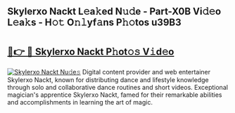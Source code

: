 ## Skylerxo Nackt L𝚎a𝚔ed N𝚞𝚍e - Part-X0B Vi𝚍𝚎o L𝚎a𝚔s - H𝚘𝚝 O𝚗𝚕yf𝚊ns P𝚑𝚘tos u39B3

# <h2><a href="http://kfc4zh.oniu.top/?m=Skylerxo+Nackt">🔗👉 🔴 Skylerxo Nackt P𝚑ot𝚘𝚜 V𝚒d𝚎o</a></h2>

[![Skylerxo Nackt Nu𝚍e𝚜](https://i.imgur.com/0qMVB7G.gif)](http://kfc4zh.oniu.top/?m=Skylerxo+Nackt)
Digital content provider and web entertainer Skylerxo Nackt, known for distributing dance and lifestyle knowledge through solo and collaborative dance routines and short videos. Exceptional magician's apprentice Skylerxo Nackt, famed for their remarkable abilities and accomplishments in learning the art of magic.  
